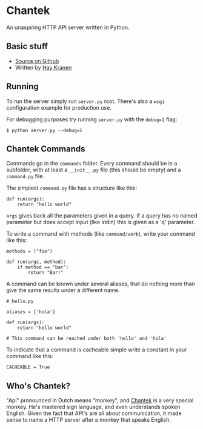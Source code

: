 Chantek
=======
An unaspiring HTTP API server written in Python.

## Basic stuff
* [Source on Github](http://github.com/hay/chantek)
* Written by [Hay Kranen](http://github.com/hay)

## Running
To run the server simply run `server.py` root. There's also a `wsgi` configuration example for production use.

For debugging purposes try running `server.py` with the `debug=1` flag:

    $ python server.py --debug=1

## Chantek Commands
Commands go in the `commands` folder. Every command should be in a subfolder, with at least a `__init__.py` file (this should be empty) and a `command.py` file.

The simplest `command.py` file has a structure like this:

    def run(args):
        return "hello world"

`args` gives back all the parameters given in a query. If a query has no named parameter but does accept input (like stdin) this is given as a 'q' parameter.

To write a command with methods (like `command/verb`), write your command like this:

    methods = ("foo")

    def run(args, method):
        if method == "bar":
            return "Bar!"

A command can be known under several aliases, that do nothing more than give the same results under a different name.

    # hello.py

    aliases = ['hola']

    def run(args):
        return "hello world"

    # This command can be reached under both 'hello' and 'hola'

To indicate that a command is cacheable simple write a constant in your command like this:

    CACHEABLE = True

## Who's Chantek?
"Api" pronounced in Dutch means "monkey", and [Chantek](https://en.wikipedia.org/wiki/Chantek) is a very special monkey. He's mastered sign language, and even understands spoken English. Given the fact that API's are all about communication, it made sense to name a HTTP server after a monkey that speaks English.